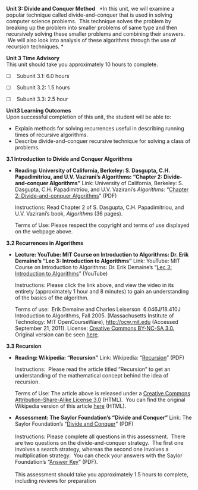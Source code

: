 **Unit 3: Divide and Conquer Method** <span id="3"></span> 
*In this unit, we will examine a popular technique called
divide-and-conquer that is used in solving computer science problems.
 This technique solves the problem by breaking up the problem into
smaller problems of same type and then recursively solving these smaller
problems and combining their answers.  We will also look into analysis
of these algorithms through the use of recursion techniques. *

**Unit 3 Time Advisory**  
This unit should take you approximately 10 hours to complete.  
  
 ☐    Subunit 3.1: 6.0 hours  
  
 ☐    Subunit 3.2: 1.5 hours  
  
 ☐    Subunit 3.3: 2.5 hour

**Unit3 Learning Outcomes**  
Upon successful completion of this unit, the student will be able to:  
  
-   Explain methods for solving recurrences useful in describing running
    times of recursive algorithms.
-   Describe divide-and-conquer recursive technique for solving a class
    of problems. 

**3.1 Introduction to Divide and Conquer Algorithms** <span
id="3.1"></span> 
-   **Reading: University of California, Berkeley: S. Dasgupta, C.H.
    Papadimitriou, and U.V. Vazirani’s Algorithms: “Chapter 2:
    Divide-and-conquer Algorithms”**
    Link: University of California, Berkeley: S. Dasgupta, C.H.
    Papadimitriou, and U.V. Vazirani’s *Algorithms:* “[Chapter 2:
    Divide-and-conquer
    Algorithms](http://novellaqalive2.mhhe.com/sites/dl/premium/0073523402/instructor/364486/Chapter2.pdf)”
    (PDF)  
      
     Instructions: Read Chapter 2 of S. Dasgupta, C.H. Papadimitriou,
    and U.V. Vazirani’s book, *Algorithms* (36 pages).  
      
     Terms of Use: Please respect the copyright and terms of use
    displayed on the webpage above.

**3.2 Recurrences in Algorithms** <span id="3.2"></span> 
-   **Lecture: YouTube: MIT Course on Introduction to Algorithms: Dr.
    Erik Demaine’s “Lec 3: Introduction to Algorithms”**
    Link: YouTube: MIT Course on Introduction to Algorithms: Dr. Erik
    Demaine’s “[Lec 3: Introduction to
    Algorithms](http://www.youtube.com/watch?v=4oZ8amScMhg)” (YouTube)  
      
     Instructions: Please click the link above, and view the video in
    its entirety (approximately 1 hour and 8 minutes) to gain an
    understanding of the basics of the algorithm.   
      
     Terms of use:  Erik Demaine and Charles Leiserson  6.046J/18.410J
    Introduction to Algorithms, Fall 2005. (Massachusetts Institute of
    Technology: MIT OpenCourseWare), http://ocw.mit.edu (Accessed
    September 21, 2011). License: [Creative Commons BY-NC-SA
    3.0.](http://creativecommons.org/licenses/by-nc-sa/3.0/us/) Original
    version can be
    seen [here](http://www.youtube.com/watch?v=-EQTVuAhSFY&feature=related). 

**3.3 Recursion** <span id="3.3"></span> 
-   **Reading: Wikipedia: “Recursion”**
    Link: Wikipedia:
    “[Recursion](https://resources.saylor.org/wwwresources/archived/site/wp-content/uploads/2011/06/Recursion.pdf)”
    (PDF)  
      
     Instructions:  Please read the article titled “Recursion” to get an
    understanding of the mathematical concept behind the idea of
    recursion.  
      
     Terms of Use: The article above is released under a [Creative
    Commons Attribution-Share-Alike License
    3.0](http://creativecommons.org/licenses/by-sa/3.0/) (HTML).  You
    can find the original Wikipedia version of this article
    [here](http://en.wikipedia.org/wiki/Recursion) (HTML).

-   **Assessment: The Saylor Foundation’s “Divide and Conquer”**
    Link: The Saylor Foundation’s “[Divide and
    Conquer](https://resources.saylor.org/wwwresources/archived/site/wp-content/uploads/2012/06/CS303-Unit3Assignment-FINAL.pdf)”
    (PDF)  
        
     Instructions: Please complete all questions in this assessment. 
    There are two questions on the divide-and-conquer strategy.  The
    first one involves a search strategy, whereas the second one
    involves a multiplication strategy.  You can check your answers with
    the Saylor Foundation’s “[Answer
    Key](https://resources.saylor.org/wwwresources/archived/site/wp-content/uploads/2012/06/CS303-Unit3AssignmentAnswerKey-FINAL.pdf)”
    (PDF).  
        
     This assessment should take you approximately 1.5 hours to
    complete, including reviews for preparation


